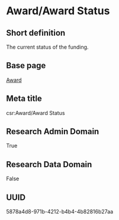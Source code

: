 # Award/Award Status
## Short definition
The current status of the funding.
## Base page
[Award](../../Objects/Award.md)
## Meta title
csr:Award/Award Status
## Research Admin Domain
True
## Research Data Domain
False
## UUID
5878a4d8-971b-4212-b4b4-4b82816b27aa
